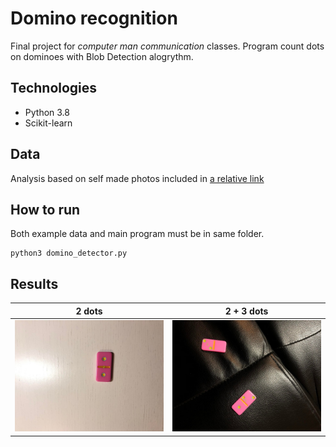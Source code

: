 # Domino recognition

Final project for _computer man communication_ classes. Program count dots on dominoes with Blob Detection alogrythm.

## Technologies
- Python 3.8 
- Scikit-learn


## Data
Analysis based on self made photos included in [a relative link](example_data)

## How to run 
Both example data and main program must be in same folder. 
```console
python3 domino_detector.py 
```

## Results 

2 dots            |  2 + 3 dots
:-------------------------:|:-------------------------:
![Alt text](output_data/output2.jpg?raw=true "2 dots")  |  ![Alt text](output_data/output3.jpg?raw=true "2 + 3 dots")

